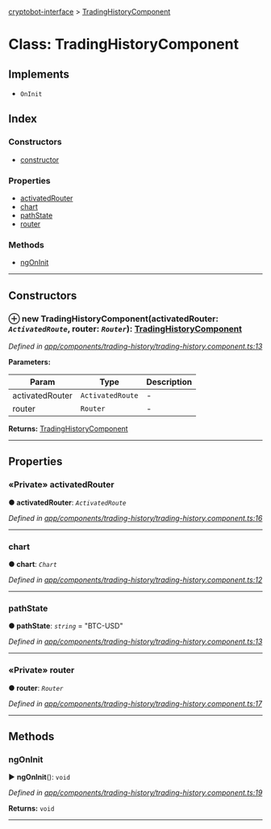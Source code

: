 [cryptobot-interface](../README.md) > [TradingHistoryComponent](../classes/tradinghistorycomponent.md)



# Class: TradingHistoryComponent

## Implements

* `OnInit`

## Index

### Constructors

* [constructor](tradinghistorycomponent.md#markdown-header-constructor)


### Properties

* [activatedRouter](tradinghistorycomponent.md#markdown-header-private-activatedrouter)
* [chart](tradinghistorycomponent.md#markdown-header-chart)
* [pathState](tradinghistorycomponent.md#markdown-header-pathstate)
* [router](tradinghistorycomponent.md#markdown-header-private-router)


### Methods

* [ngOnInit](tradinghistorycomponent.md#markdown-header-ngoninit)



---
## Constructors



### ⊕ **new TradingHistoryComponent**(activatedRouter: *`ActivatedRoute`*, router: *`Router`*): [TradingHistoryComponent](tradinghistorycomponent.md)


*Defined in [app/components/trading-history/trading-history.component.ts:13](https://github.com/WilliamRADFunk/cryptobot-interface/blob/f419f2c/src/app/components/trading-history/trading-history.component.ts#L13)*



**Parameters:**

| Param | Type | Description |
| ------ | ------ | ------ |
| activatedRouter | `ActivatedRoute`   |  - |
| router | `Router`   |  - |





**Returns:** [TradingHistoryComponent](tradinghistorycomponent.md)

---


## Properties


### «Private» activatedRouter

**●  activatedRouter**:  *`ActivatedRoute`* 

*Defined in [app/components/trading-history/trading-history.component.ts:16](https://github.com/WilliamRADFunk/cryptobot-interface/blob/f419f2c/src/app/components/trading-history/trading-history.component.ts#L16)*





___



###  chart

**●  chart**:  *`Chart`* 

*Defined in [app/components/trading-history/trading-history.component.ts:12](https://github.com/WilliamRADFunk/cryptobot-interface/blob/f419f2c/src/app/components/trading-history/trading-history.component.ts#L12)*





___



###  pathState

**●  pathState**:  *`string`*  = "BTC-USD"

*Defined in [app/components/trading-history/trading-history.component.ts:13](https://github.com/WilliamRADFunk/cryptobot-interface/blob/f419f2c/src/app/components/trading-history/trading-history.component.ts#L13)*





___



### «Private» router

**●  router**:  *`Router`* 

*Defined in [app/components/trading-history/trading-history.component.ts:17](https://github.com/WilliamRADFunk/cryptobot-interface/blob/f419f2c/src/app/components/trading-history/trading-history.component.ts#L17)*





___


## Methods


###  ngOnInit

► **ngOnInit**(): `void`



*Defined in [app/components/trading-history/trading-history.component.ts:19](https://github.com/WilliamRADFunk/cryptobot-interface/blob/f419f2c/src/app/components/trading-history/trading-history.component.ts#L19)*





**Returns:** `void`





___


